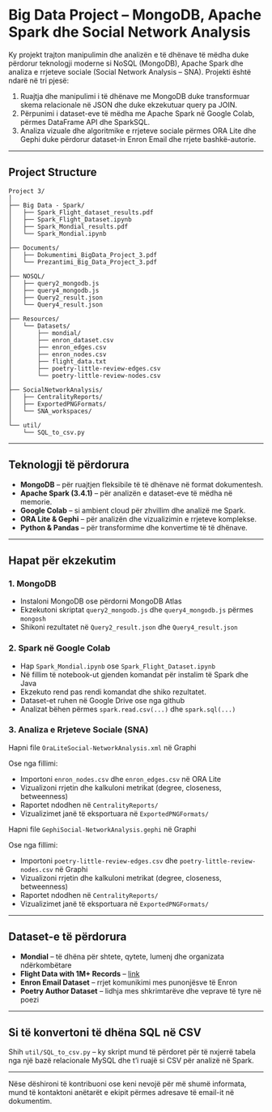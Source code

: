 # Big Data Project – MongoDB, Apache Spark dhe Social Network Analysis

Ky projekt trajton manipulimin dhe analizën e të dhënave të mëdha duke përdorur teknologji moderne si NoSQL (MongoDB), Apache Spark dhe analiza e rrjeteve sociale (Social Network Analysis – SNA). Projekti është ndarë në tri pjesë:

1. Ruajtja dhe manipulimi i të dhënave me MongoDB duke transformuar skema relacionale në JSON dhe duke ekzekutuar query pa JOIN.
2. Përpunimi i dataset-eve të mëdha me Apache Spark në Google Colab, përmes DataFrame API dhe SparkSQL.
3. Analiza vizuale dhe algoritmike e rrjeteve sociale përmes ORA Lite dhe Gephi duke përdorur dataset-in Enron Email dhe rrjete bashkë-autorie.

---

## Project Structure



```text
Project 3/
│
├── Big Data - Spark/
│   ├── Spark_Flight_dataset_results.pdf
│   ├── Spark_Flight_Dataset.ipynb
│   ├── Spark_Mondial_results.pdf
│   └── Spark_Mondial.ipynb
│
├── Documents/
│   ├── Dokumentimi_BigData_Project_3.pdf
│   └── Prezantimi_Big_Data_Project_3.pdf
│
├── NOSQL/
│   ├── query2_mongodb.js
│   ├── query4_mongodb.js
│   ├── Query2_result.json
│   └── Query4_result.json
│
├── Resources/
│   └── Datasets/
│       ├── mondial/
│       ├── enron_dataset.csv
│       ├── enron_edges.csv
│       ├── enron_nodes.csv
│       ├── flight_data.txt
│       ├── poetry-little-review-edges.csv
│       └── poetry-little-review-nodes.csv
│
├── SocialNetworkAnalysis/
│   ├── CentralityReports/
│   ├── ExportedPNGFormats/
│   └── SNA_workspaces/
│
└── util/
    └── SQL_to_csv.py
```

---

## Teknologji të përdorura

- **MongoDB** – për ruajtjen fleksibile të të dhënave në format dokumentesh.
- **Apache Spark (3.4.1)** – për analizën e dataset-eve të mëdha në memorie.
- **Google Colab** – si ambient cloud për zhvillim dhe analizë me Spark.
- **ORA Lite & Gephi** – për analizën dhe vizualizimin e rrjeteve komplekse.
- **Python & Pandas** – për transformime dhe konvertime të të dhënave.

---

## Hapat për ekzekutim


### 1. MongoDB

- Instaloni MongoDB ose përdorni MongoDB Atlas
- Ekzekutoni skriptat `query2_mongodb.js` dhe `query4_mongodb.js` përmes `mongosh`
- Shikoni rezultatet në `Query2_result.json` dhe `Query4_result.json`

### 2. Spark në Google Colab

- Hap `Spark_Mondial.ipynb` ose `Spark_Flight_Dataset.ipynb`
- Në fillim të notebook-ut gjenden komandat për instalim të Spark dhe Java
- Ekzekuto rend pas rendi komandat dhe shiko rezultatet.
- Dataset-et ruhen në Google Drive ose nga github
- Analizat bëhen përmes `spark.read.csv(...)` dhe `spark.sql(...)`


### 3. Analiza e Rrjeteve Sociale (SNA)

Hapni file `OraLiteSocial-NetworkAnalysis.xml` në Graphi

Ose nga fillimi:

- Importoni `enron_nodes.csv` dhe `enron_edges.csv` në ORA Lite
- Vizualizoni rrjetin dhe kalkuloni metrikat (degree, closeness, betweenness)
- Raportet ndodhen në `CentralityReports/`
- Vizualizimet janë të eksportuara në `ExportedPNGFormats/`

Hapni file `GephiSocial-NetworkAnalysis.gephi` në Graphi

Ose nga fillimi:
- Importoni `poetry-little-review-edges.csv` dhe `poetry-little-review-nodes.csv` në Graphi
- Vizualizoni rrjetin dhe kalkuloni metrikat (degree, closeness, betweenness)
- Raportet ndodhen në `CentralityReports/`
- Vizualizimet janë të eksportuara në `ExportedPNGFormats/`
---

## Dataset-e të përdorura

- **Mondial** – të dhëna për shtete, qytete, lumenj dhe organizata ndërkombëtare
- **Flight Data with 1M+ Records** – [link](https://www.kaggle.com/datasets/polartech/flight-data-with-1-million-or-more-records)
- **Enron Email Dataset** – rrjet komunikimi mes punonjësve të Enron
- **Poetry Author Dataset** – lidhja mes shkrimtarëve dhe veprave të tyre në poezi
---

## Si të konvertoni të dhëna SQL në CSV

Shih `util/SQL_to_csv.py` – ky skript mund të përdoret për të nxjerrë tabela nga një bazë relacionale MySQL dhe t’i ruajë si CSV për analizë në Spark.

---

Nëse dëshironi të kontribuoni ose keni nevojë për më shumë informata, mund të kontaktoni anëtarët e ekipit përmes adresave të email-it në dokumentim.
